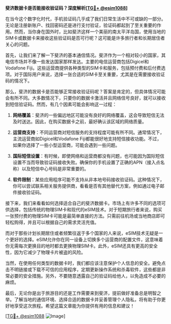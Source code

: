**斐济数据卡是否能接收验证码？深度解析[[TG💪+ @esim1088](https://t.me/s/esim1088)]**

在当今这个数字化时代，手机验证码几乎成了我们日常生活中不可或缺的一部分。无论是注册新账户、找回密码还是进行支付验证，验证码都起到了至关重要的作用。然而，当你身在国外时，比如斐济这样一个美丽的南太平洋岛国，使用当地的SIM卡或数据卡来接收这些验证码是否可行呢？这可能是许多旅行者和长期居住者关心的问题。

首先，让我们来了解一下斐济的基本通信情况。斐济作为一个相对较小的国家，其电信市场并不像一些发达国家那样发达。主要的电信运营商包括Digicel和Vodafone Fiji。这些运营商提供各种类型的SIM卡和服务，包括预付费和后付费选项。对于国际用户来说，选择一张合适的SIM卡至关重要，尤其是在需要接收验证码的情况下。

那么，斐济的数据卡是否能够正常接收验证码呢？答案是肯定的，但具体情况可能会有所不同。大多数情况下，只要你的数据卡激活并且网络信号良好，就可以接收到短信验证码。然而，有几个因素可能会影响这一过程：

1. **网络覆盖**：斐济的一些偏远地区可能没有良好的网络覆盖，这会导致短信无法及时送达。因此，在购买数据卡之前，最好确认该区域的网络质量。
   
2. **运营商支持**：不同运营商对短信服务的支持程度可能有所不同。通常情况下，主流运营商如Digicel和Vodafone Fiji都能很好地支持短信接收功能。不过，如果你选择了一些小型运营商，可能会遇到一些问题。

3. **国际短信设置**：有时候，即使网络和运营商都没有问题，也可能因为国际短信设置不当而导致验证码接收失败。确保你的手机设置了正确的APN（接入点名称）以及短信中心号码是非常重要的。

4. **软件限制**：某些应用程序可能不支持从非本地号码接收验证码。这种情况下，你可以尝试联系相关服务提供商，看看是否有其他替代方案，例如通过电子邮件接收验证码。

接下来，我们来看看如何选择适合自己的斐济数据卡。市场上有许多不同的选项可供选择，包括传统的物理SIM卡和现代的eSIM技术。对于短期旅行者来说，购买一张预付费的物理SIM卡可能是最简单直接的方法。只需前往机场或当地商店即可轻松购得，并且可以根据自己的需求灵活充值。

而对于那些计划长期居住或者频繁往返于多个国家的人来说，eSIM技术无疑是一个更好的选择。eSIM允许你在同一设备上切换多个运营商的配置文件，这意味着你无需每次更换目的地时都去更换物理SIM卡。此外，eSIM还具有更高的安全性，因为它减少了物理卡片被盗的风险。

当然，在使用任何类型的数据卡时，我们都应该注意保护个人信息的安全。避免点击不明链接或下载不可信的应用程序，定期更新操作系统和杀毒软件，这些都是非常必要的安全措施。另外，不要随意透露自己的验证码给他人，以免造成不必要的麻烦。

最后，无论你是出于旅游目的还是工作需要来到斐济，提前做好准备总是明智之举。了解当地的通信环境、选择合适的数据卡并妥善管理个人隐私，将有助于你更好地享受这次旅程。希望这篇文章能为你提供有用的信息和建议！

[[TG💪+ @esim1088](https://t.me/s/esim1088) ![Image](https://i.postimg.cc/4NQfJmqS/Snipaste-2025-05-13-00-14-12.png)]